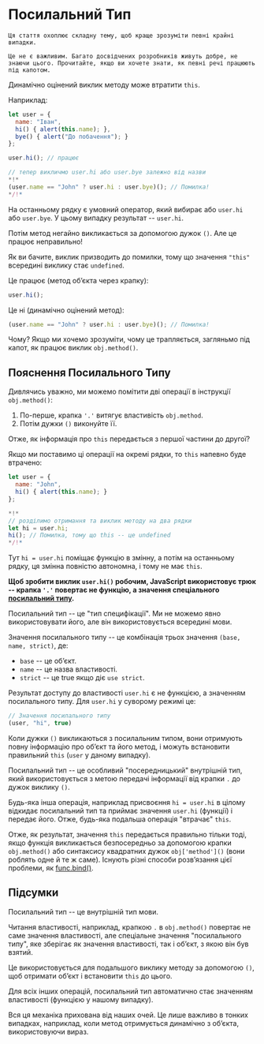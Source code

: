 
# Посилальний Тип

```warn header="Поглиблений функціонал мови"
Ця стаття охоплює складну тему, щоб краще зрозуміти певні крайні випадки.

Це не є важливим. Багато досвідчених розробників живуть добре, не знаючи цього. Прочитайте, якщо ви хочете знати, як певні речі працюють під капотом.
```

Динамічно оцінений виклик методу може втратити `this`.

Наприклад:

```js run
let user = {
  name: "Іван",
  hi() { alert(this.name); },
  bye() { alert("До побачення"); }
};

user.hi(); // працює

// тепер викличмо user.hi або user.bye залежно від назви
*!*
(user.name == "John" ? user.hi : user.bye)(); // Помилка!
*/!*
```

На останньому рядку є умовний оператор, який вибирає або `user.hi` або `user.bye`. У цьому випадку результат -- `user.hi`.

Потім метод негайно викликається за допомогою дужок `()`. Але це працює неправильно!

Як ви бачите, виклик призводить до помилки, тому що значення `"this"` всередині виклику стає `undefined`.

Це працює (метод об’єкта через крапку):
```js
user.hi();
```

Це ні (динамічно оцінений метод):
```js
(user.name == "John" ? user.hi : user.bye)(); // Помилка!
```

Чому? Якщо ми хочемо зрозуміти, чому це трапляється, загляньмо під капот, як працює виклик `obj.method()`.

## Пояснення Посилального Типу

Дивлячись уважно, ми можемо помітити дві операції в інструкції `obj.method()`:

1. По-перше, крапка `'.'` витягує властивість `obj.method`.
2. Потім дужки `()` виконуйте її.

Отже, як інформація про `this` передається з першої частини до другої?

Якщо ми поставимо ці операції на окремі рядки, то `this` напевно буде втрачено:

```js run
let user = {
  name: "John",
  hi() { alert(this.name); }
};

*!*
// розділимо отримання та виклик методу на два рядки
let hi = user.hi;
hi(); // Помилка, тому що this -- це undefined
*/!*
```

Тут `hi = user.hi` поміщає функцію в змінну, а потім на останньому рядку, ця змінна повністю автономна, і тому не має `this`.

**Щоб зробити виклик `user.hi()` робочим, JavaScript використовує трюк -- крапка `'.'` повертає не функцію, а значення спеціального [посилальний типу](https://tc39.github.io/ecma262/#sec-reference-specification-type).**

Посилальний тип -- це "тип специфікації". Ми не можемо явно використовувати його, але він використовується всередині мови.

Значення посилального типу -- це комбінація трьох значення `(base, name, strict)`, де:

- `base` -- це об’єкт.
- `name` -- це назва властивості.
- `strict` -- це true якщо діє `use strict`.

Результат доступу до властивості `user.hi` є не функцією, а значенням посилального типу. Для `user.hi` у суворому режимі це:

```js
// Значення посилального типу
(user, "hi", true)
```

Коли дужки `()` викликаються з посилальним типом, вони отримують повну інформацію про об’єкт та його метод, і можуть встановити правильний `this` (`user` у даному випадку).

Посилальний тип -- це особливий "посередницький" внутрішній тип, який використовується з метою передачі інформації від крапки `.` до дужок виклику `()`.

Будь-яка інша операція, наприклад присвоєння `hi = user.hi` в цілому відкидає посилальний тип та приймає значення `user.hi` (функції) і передає його. Отже, будь-яка подальша операція "втрачає" `this`.

Отже, як результат, значення `this` передається правильно тільки тоді, якщо функція викликається безпосередньо за допомогою крапки `obj.method()` або синтаксису квадратних дужок `obj['method']()` (вони роблять одне й те ж саме). Існують різні способи розв’язання цієї проблеми, як [func.bind()](/bind#solution-2-bind).

## Підсумки

Посилальний тип -- це внутрішній тип мови.

Читання властивості, наприклад, крапкою `.` в `obj.method()` повертає не саме значення властивості, але спеціальне значення "посилального типу", яке зберігає як значення властивості, так і об’єкт, з якою він був взятий.

Це використовується для подальшого виклику методу за допомогою `()`, щоб отримати об’єкт і встановити `this` до цього.

Для всіх інших операцій, посилальний тип автоматично стає значенням властивості (функцією у нашому випадку).

Вся ця механіка прихована від наших очей. Це лише важливо в тонких випадках, наприклад, коли метод отримується динамічно з об’єкта, використовуючи вираз.
